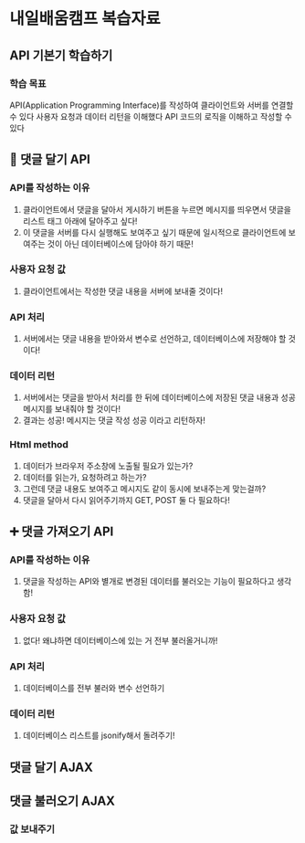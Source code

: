 # 내일배움캠프 복습자료

## API 기본기 학습하기
### 학습 목표
API(Application Programming Interface)를 작성하여 클라이언트와 서버를 연결할 수 있다
사용자 요청과 데이터 리턴을 이해했다
API 코드의 로직을 이해하고 작성할 수 있다

## 👀 댓글 달기 API
### API를 작성하는 이유
1. 클라이언트에서 댓글을 달아서 게시하기 버튼을 누르면 메시지를 띄우면서 댓글을 리스트 태그 아래에 달아주고 싶다!
2. 이 댓글을 서버를 다시 실행해도 보여주고 싶기 때문에 일시적으로 클라이언트에 보여주는 것이 아닌 데이터베이스에 담아야 하기 때문!

### 사용자 요청 값
1. 클라이언트에서는 작성한 댓글 내용을 서버에 보내줄 것이다!

### API 처리
1. 서버에서는 댓글 내용을 받아와서 변수로 선언하고, 데이터베이스에 저장해야 할 것이다!

### 데이터 리턴
1. 서버에서는 댓글을 받아서 처리를 한 뒤에 데이터베이스에 저장된 댓글 내용과 성공 메시지를 보내줘야 할 것이다!
2. 결과는 성공! 메시지는 댓글 작성 성공 이라고 리턴하자!

### Html method
1. 데이터가 브라우저 주소창에 노출될 필요가 있는가?
2. 데이터를 읽는가, 요청하려고 하는가?
3. 그런데 댓글 내용도 보여주고 메시지도 같이 동시에 보내주는게 맞는걸까?
4. 댓글을 달아서 다시 읽어주기까지 GET, POST 둘 다 필요하다!

## ➕ 댓글 가져오기 API
### API를 작성하는 이유
1. 댓글을 작성하는 API와 별개로 변경된 데이터를 불러오는 기능이 필요하다고 생각함!

### 사용자 요청 값
1. 없다! 왜냐하면 데이터베이스에 있는 거 전부 불러올거니까!

### API 처리
1. 데이터베이스를 전부 불러와 변수 선언하기

### 데이터 리턴
1. 데이터베이스 리스트를 jsonify해서 돌려주기!

## 댓글 달기 AJAX
## 댓글 불러오기 AJAX
### 값 보내주기
